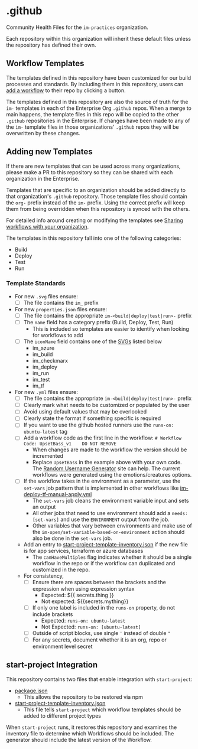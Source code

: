 # .github
Community Health Files for the `im-practices` organization.

Each repository within this organization will inherit these default files unless the repository has defined their own.

## Workflow Templates
The templates defined in this repository have been customized for our build processes and standards.  By including them in this repository, users can [add a workflow] to their repo by clicking a button.

The templates defined in this repository are also the source of truth for the `im-` templates in each of the Enterprise Org `.github` repos.  When a merge to main happens, the template files in this repo will be copied to the other `.github` repositories in the Enterprise.  If changes have been made to any of the `im-` template files in those organizations' `.github` repos they will be overwritten by these changes.

## Adding new Templates

If there are new templates that can be used across many organizations, please make a PR to this repository so they can be shared with each organization in the Enterprise.  

Templates that are specific to an organization should be added directly to that organization's `.github` repository.  Those template files should contain the `org-` prefix instead of the `im-` prefix.  Using the correct prefix will keep them from being overridden when this repository is synced with the others.

For detailed info around creating or modifying the templates see [Sharing workflows with your organization].

The templates in this repository fall into one of the following categories:
- Build
- Deploy
- Test
- Run
 
### Template Standards
- For new `.svg` files ensure:
  - [ ] The file contains the `im_` prefix
- For new `properties.json` files ensure:
  - [ ] The file contains the appropriate `im-<build|deploy|test|run>-` prefix
  - [ ] The `name` field has a category prefix (Build, Deploy, Test, Run)
    - This is included so templates are easier to identify when looking for workflows to add
  - [ ] The `iconName` field contains one of the [SVGs](#svgs) listed below
    - im_azure
    - im_build
    - im_checkmarx
    - im_deploy    
    - im_run
    - im_test
    - im_tf
- For new `.yml` files ensure:
  - [ ] The file contains the appropriate `im-<build|deploy|test|run>-` prefix
  - [ ] Clearly mark what needs to be customized or populated by the user
  - [ ] Avoid using default values that may be overlooked
  - [ ] Clearly state the format if something specific is required
  - [ ] If you want to use the github hosted runners use the `runs-on: ubuntu-latest` tag
  - [ ] Add a workflow code as the first line in the workflow: `# Workflow Code: UpsetBass_v1    DO NOT REMOVE`
    - When changes are made to the workflow the version should be incremented
    - Replace `UpsetBass` in the example above with your own code.  The [Random Username Generator] site can help.  The current workflows were generated using the emotions/creatures options.
  - [ ] If the workflow takes in the environment as a parameter, use the `set-vars` job pattern that is implemented in other workflows like [im-deploy-tf-manual-apply.yml]
    - The `set-vars` job cleans the environment variable input and sets an output
    - All other jobs that need to use environment should add a `needs: [set-vars]` and use the `ENVIRONMENT` output from the job.
    - Other variables that vary between environments and make use of the `im-open/set-variable-based-on-environment` action should also be done in the `set-vars` job.  
  - Add an entry to [start-project-template-inventory.json] if the new file is for app services, terraform or azure databases
    - The `canHaveMultiples` flag indicates whether it should be a single workflow in the repo or if the workflow can duplicated and customized in the repo.
  - For consistency, 
    - [ ] Ensure there are spaces between the brackets and the expression when using expression syntax
      - Expected: ${{ secrets.thing }}
      - Not expected: ${{secrets.mything}}
    - [ ] If only one label is included in the `runs-on` property, do not include brackets
      - Expected: `runs-on: ubuntu-latest`
      - Not Expected: `runs-on: [ubuntu-latest]`
    - [ ] Outside of script blocks, use single `'` instead of double `"`
    - [ ] For any secrets, document whether it is an org, repo or environment level secret
      
## start-project Integration
This repository contains two files that enable integration with `start-project`:
- [package.json]
  - This allows the repository to be restored via npm
- [start-project-template-inventory.json]
  - This file tells `start-project` which workflow templates should be added to different project types

When `start-project` runs, it restores this repository and examines the inventory file to determine which Workflows should be included.  The generator should include the latest version of the Workflow.


[add a workflow]: https://docs.github.com/en/actions/guides/setting-up-continuous-integration-using-workflow-templates
[Sharing workflows with your organization]: https://docs.github.com/en/actions/learn-github-actions/sharing-workflows-with-your-organization
[Random Username Generator]: https://jimpix.co.uk/words/random-username-generator.asp#results
[im-deploy-tf-manual-apply.yml]: ./workflow-templates/im-deploy-tf-manual-apply.yml
[start-project-template-inventory.json]: ./start-project-template-inventory.json
[package.json]: ./package.json